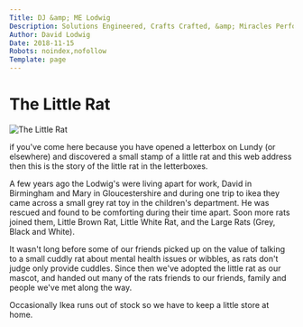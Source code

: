 ```yaml
---
Title: DJ &amp; ME Lodwig
Description: Solutions Engineered, Crafts Crafted, &amp; Miracles Performed
Author: David Lodwig
Date: 2018-11-15
Robots: noindex,nofollow
Template: page
---
```


# The Little Rat
![The Little Rat](%base_url%/assets/little_rat_large.jpg)

if you've come here because you have opened a letterbox on Lundy (or elsewhere) and discovered a small stamp of a little rat and this web address then this is the story of the little rat in the letterboxes.

A few years ago the Lodwig's were living apart for work, David in Birmingham and Mary in Gloucestershire and during one trip to ikea they came across a small grey rat toy in the children's department. He was rescued and found to be comforting during their time apart. Soon more rats joined them, Little Brown Rat, Little White Rat, and the Large Rats (Grey, Black and White).

It wasn't long before some of our friends picked up on the value of talking to a small cuddly rat about mental health issues or wibbles, as rats don't judge only provide cuddles.  Since then we've adopted the little rat as our mascot, and handed out many of the rats friends to our friends, family and people we've met along the way.

Occasionally Ikea runs out of stock so we have to keep a little store at home.